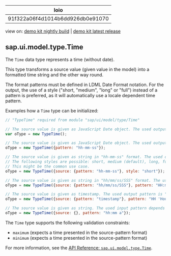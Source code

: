 <!-- loio91f322a06f4d1014b6dd926db0e91070 -->

| loio |
| -----|
| 91f322a06f4d1014b6dd926db0e91070 |

<div id="loio">

view on: [demo kit nightly build](https://openui5nightly.hana.ondemand.com/#/topic/91f322a06f4d1014b6dd926db0e91070) | [demo kit latest release](https://openui5.hana.ondemand.com/#/topic/91f322a06f4d1014b6dd926db0e91070)</div>

## sap.ui.model.type.Time

The `Time` data type represents a time \(without date\).

This type transforms a source value \(given value in the model\) into a formatted time string and the other way round.

The format patterns must be defined in LDML Date Format notation. For the output, the use of a style \("short, "medium", "long" or "full"\) instead of a pattern is preferred, as it will automatically use a locale dependent time pattern.

Examples how a `Time` type can be initialized:

``` js
// "TypeTime" required from module "sap/ui/model/type/Time"

// The source value is given as JavaScript Date object. The used output pattern depends on the locale settings (default).
var oType = new TypeTime();

// The source value is given as JavaScript Date object. The used output pattern is "hh-mm-ss": e.g. 09-11-27
oType = new TypeTime({pattern: "hh-mm-ss"}); 

// The source value is given as string in "hh-mm-ss" format. The used output style is "short". The styles are language dependent.
// The following styles are possible: short, medium (default), long, full
// This might be the common use case.
oType = new TypeTime({source: {pattern: "hh-mm-ss"}, style: "short"}); 

// The source value is given as string in "hh/mm/ss/SSS" format. The used output pattern is "HH:mm:ss '+' SSS 'ms'": e.g. 18:48:48 + 374 ms
oType = new TypeTime({source: {pattern: "hh/mm/ss/SSS"}, pattern: "HH:mm:ss '+' SSS 'ms'"}); 

// The source value is given as timestamp. The used output pattern is "HH 'Hours' mm 'Minutes'": e.g. 18 Hours 48 Minutes
oType = new TypeTime({source: {pattern: "timestamp"}, pattern: "HH 'Hours' mm 'Minutes'"}); 

// The source value is given as string. The used input pattern depends on the locale settings (default). The used output pattern is "hh:mm a": e.g. 06:48 PM
oType = new TypeTime({source: {}, pattern: "hh:mm a"});
```

The `Time` type supports the following validation constraints:

-   `maximum` \(expects a time presented in the source-pattern format\)
-   `minimum` \(expects a time presented in the source-pattern format\)

For more information, see the [API Reference: `sap.ui.model.type.Time`](https://openui5.hana.ondemand.com/#/api/sap.ui.model.type.Time).

